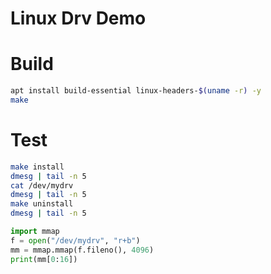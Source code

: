 # Linux Drv Demo

# Build

```bash
apt install build-essential linux-headers-$(uname -r) -y
make
```

# Test

```bash
make install
dmesg | tail -n 5
cat /dev/mydrv
dmesg | tail -n 5
make uninstall
dmesg | tail -n 5
```

```python
import mmap
f = open("/dev/mydrv", "r+b")
mm = mmap.mmap(f.fileno(), 4096)
print(mm[0:16])
```